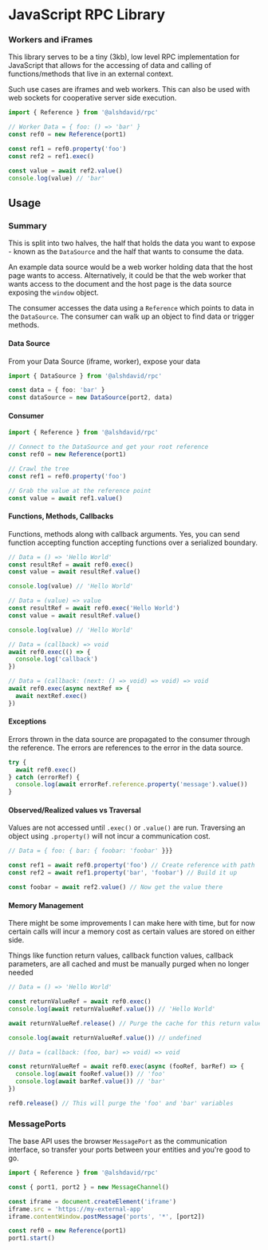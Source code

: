 # JavaScript RPC Library

### Workers and iFrames

This library serves to be a tiny (3kb), low level RPC implementation for JavaScript that allows for the accessing of data and calling of functions/methods that live in an external context.

Such use cases are iframes and web workers. This can also be used with web sockets for cooperative server side execution.

```typescript
import { Reference } from '@alshdavid/rpc'

// Worker Data = { foo: () => 'bar' }
const ref0 = new Reference(port1)

const ref1 = ref0.property('foo')
const ref2 = ref1.exec()

const value = await ref2.value()
console.log(value) // 'bar'
```

## Usage

### Summary

This is split into two halves, the half that holds the data you want to expose - known as the `DataSource` and the half that wants to consume the data. 

An example data source would be a web worker holding data that the host page wants to access. Alternatively, it could be that the web worker that wants access to the document and the host page is the data source exposing the `window` object. 

The consumer accesses the data using a `Reference` which points to data in the `DataSource`. The consumer can walk up an object to find data or trigger methods.

#### Data Source

From your Data Source (iframe, worker), expose your data
```typescript
import { DataSource } from '@alshdavid/rpc'

const data = { foo: 'bar' }
const dataSource = new DataSource(port2, data)
```

#### Consumer

```typescript
import { Reference } from '@alshdavid/rpc'

// Connect to the DataSource and get your root reference
const ref0 = new Reference(port1)

// Crawl the tree
const ref1 = ref0.property('foo')

// Grab the value at the reference point
const value = await ref1.value()
```

#### Functions, Methods, Callbacks

Functions, methods along with callback arguments. Yes, you can send function accepting function accepting functions over a serialized boundary.

```typescript
// Data = () => 'Hello World'
const resultRef = await ref0.exec()
const value = await resultRef.value()

console.log(value) // 'Hello World'
```

```typescript
// Data = (value) => value
const resultRef = await ref0.exec('Hello World')
const value = await resultRef.value()

console.log(value) // 'Hello World'
```

```typescript
// Data = (callback) => void
await ref0.exec(() => {
  console.log('callback')
})
```

```typescript
// Data = (callback: (next: () => void) => void) => void
await ref0.exec(async nextRef => {
  await nextRef.exec()
})
```

#### Exceptions

Errors thrown in the data source are propagated to the consumer through the reference. The errors are references to the error in the data source.

```typescript
try {
  await ref0.exec()
} catch (errorRef) {
  console.log(await errorRef.reference.property('message').value())
}
```

#### Observed/Realized values vs Traversal

Values are not accessed until `.exec()` or `.value()` are run. Traversing an object using `.property()` will not incur a communication cost.

```typescript
// Data = { foo: { bar: { foobar: 'foobar' }}}

const ref1 = await ref0.property('foo') // Create reference with path
const ref2 = await ref1.property('bar', 'foobar') // Build it up

const foobar = await ref2.value() // Now get the value there 
```

#### Memory Management

There might be some improvements I can make here with time, but for now certain calls will incur a memory cost as certain values are stored on either side.

Things like function return values, callback function values, callback parameters, are all cached and must be manually purged when no longer needed

```typescript
// Data = () => 'Hello World'

const returnValueRef = await ref0.exec()
console.log(await returnValueRef.value()) // 'Hello World'

await returnValueRef.release() // Purge the cache for this return value

console.log(await returnValueRef.value()) // undefined
```

```typescript
// Data = (callback: (foo, bar) => void) => void

const returnValueRef = await ref0.exec(async (fooRef, barRef) => {
  console.log(await fooRef.value()) // 'foo'
  console.log(await barRef.value()) // 'bar'
})

ref0.release() // This will purge the 'foo' and 'bar' variables
```

### MessagePorts

The base API uses the browser `MessagePort` as the communication interface, so transfer your ports between your entities and you're good to go.

```typescript
import { Reference } from '@alshdavid/rpc'

const { port1, port2 } = new MessageChannel()

const iframe = document.createElement('iframe')
iframe.src = 'https://my-external-app'
iframe.contentWindow.postMessage('ports', '*', [port2])

const ref0 = new Reference(port1)
port1.start()
```


















